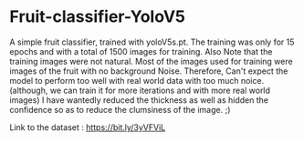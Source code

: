 # Fruit-classifier-YoloV5
A simple fruit classifier, trained with yoloV5s.pt.
The training was only for 15 epochs and with a total of 1500 images for training. 
Also Note that the training images were not natural. Most of the images used for training were images of the fruit with no background Noise.
Therefore, Can't expect the model to perform too well with real world data with too much noice. 
(although, we can train it for more iterations and with more real world images)
I have wantedly reduced the thickness as well as hidden the confidence so as to reduce the clumsiness of the image. ;) 

Link to the dataset : https://bit.ly/3yVFViL
